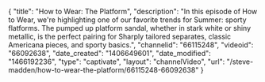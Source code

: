 {
    "title": "How to Wear: The Platform",
    "description": "In this episode of How to Wear, we're highlighting one of our favorite trends for Summer: sporty flatforms. The pumped up platform sandal, whether in stark white or shiny metallic, is the perfect pairing for Sharply tailored separates, classic Americana pieces, and sporty basics.",
    "channelid": "66115248",
    "videoid": "66092638",
    "date_created": "1406649601",
    "date_modified": "1466192236",
    "type": "captivate",
    "layout": "channelVideo",
    "url": "\/steve-madden\/how-to-wear-the-platform\/66115248-66092638"
}